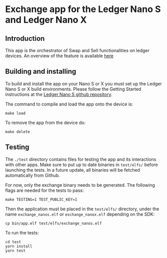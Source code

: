 # Exchange app for the Ledger Nano S and Ledger Nano X

## Introduction

This app is the orchestrator of Swap and Sell functionalities on ledger devices.
An overview of the feature is available [here](https://blog.ledger.com/secure-swap/)

## Building and installing

To build and install the app on your Nano S or X you must set up the Ledger Nano S or X build environments. Please follow the Getting Started instructions at the [Ledger Nano S github repository](https://github.com/LedgerHQ/ledger-nano-s).

The command to compile and load the app onto the device is:

```shell script
make load
```

To remove the app from the device do:

```shell script
make delete
```

## Testing

The `./test` directory contains files for testing the app and its interactions with other apps. Make sure to put up to date binaries in `test/elfs/` before launching the tests.
In a future update, all binaries will be fetched automatically from Github.

For now, only the exchange binary needs to be generated. The following flags are needed for the tests to pass:

```
make TESTING=1 TEST_PUBLIC_KEY=1
```

Then the application must be placed in the `test/elfs/` directory, under the name `exchange_nanos.elf` or `exchange_nanox.elf` depending on the SDK:

```
cp bin/app.elf test/elfs/exchange_nanos.elf
```

To run the tests:

```shell script
cd test
yarn install
yarn test
```
